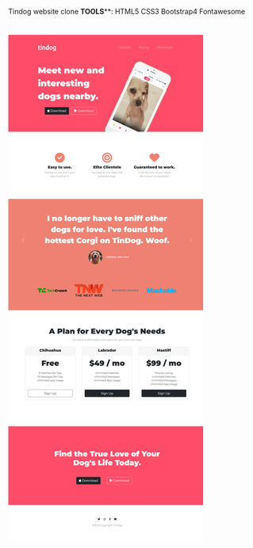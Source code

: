 Tindog website clone 
****TOOLS******:
HTML5
CSS3
Bootstrap4
Fontawesome

 
![](images/_C__Users_oumayma_Documents_WEB_web_develoment_bootstrap_TinDog-Start-master_index.html%20(1).png)
=======

